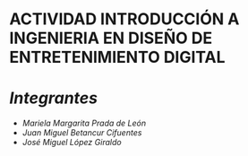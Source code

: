 # **ACTIVIDAD INTRODUCCIÓN A INGENIERIA EN DISEÑO DE ENTRETENIMIENTO DIGITAL**
# *Integrantes*

- *Mariela Margarita Prada de León*
- *Juan Miguel Betancur Cifuentes*
- *José Miguel López Giraldo*

